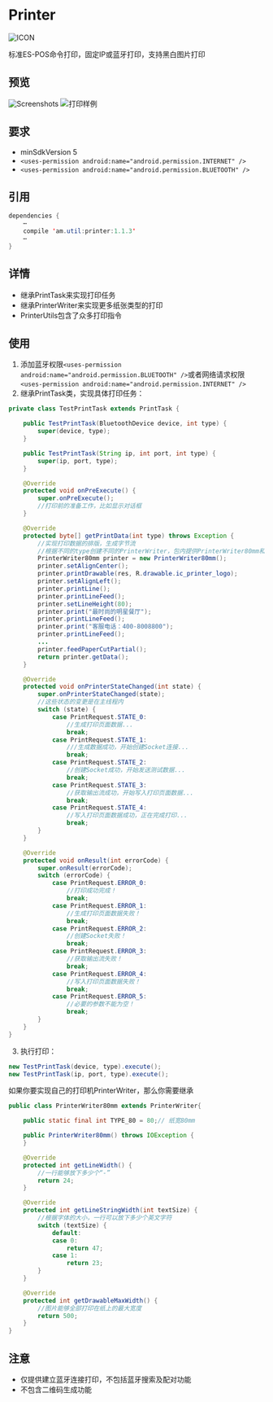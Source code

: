 # Printer
![ICON](https://raw.githubusercontent.com/AlexMofer/ProjectX/master/printer/icon.png)

标准ES-POS命令打印，固定IP或蓝牙打印，支持黑白图片打印
## 预览
![Screenshots](https://raw.githubusercontent.com/AlexMofer/ProjectX/master/printer/screenshot.png)
![打印样例](https://raw.githubusercontent.com/AlexMofer/ProjectX/master/printer/printer_example.jpg)
## 要求
- minSdkVersion 5
- `<uses-permission android:name="android.permission.INTERNET" />`
- `<uses-permission android:name="android.permission.BLUETOOTH" />`

## 引用
```java
dependencies {
    ⋯
    compile 'am.util:printer:1.1.3'
    ⋯
}
```
## 详情

- 继承PrintTask来实现打印任务
- 继承PrinterWriter来实现更多纸张类型的打印
- PrinterUtils包含了众多打印指令

## 使用

 1. 添加蓝牙权限`<uses-permission android:name="android.permission.BLUETOOTH" />`或者网络请求权限`<uses-permission android:name="android.permission.INTERNET" />`
 2. 继承PrintTask类，实现具体打印任务：
```java
private class TestPrintTask extends PrintTask {

    public TestPrintTask(BluetoothDevice device, int type) {
        super(device, type);
    }

    public TestPrintTask(String ip, int port, int type) {
        super(ip, port, type);
    }

    @Override
    protected void onPreExecute() {
        super.onPreExecute();
        //打印前的准备工作，比如显示对话框
    }

    @Override
    protected byte[] getPrintData(int type) throws Exception {
        //实现打印数据的排版，生成字节流
        //根据不同的type创建不同的PrinterWriter，包内提供PrinterWriter80mm和PrinterWriter58mm，对应的是80mm小票打印机及58mm小票打印机。也可以自己创建PrinterWriter
        PrinterWriter80mm printer = new PrinterWriter80mm();
        printer.setAlignCenter();
        printer.printDrawable(res, R.drawable.ic_printer_logo);
        printer.setAlignLeft();
        printer.printLine();
        printer.printLineFeed();
        printer.setLineHeight(80);
        printer.print("最时尚的明星餐厅");
        printer.printLineFeed();
        printer.print("客服电话：400-8008800");
        printer.printLineFeed();
        ...
        printer.feedPaperCutPartial();
        return printer.getData();
    }

    @Override
    protected void onPrinterStateChanged(int state) {
        super.onPrinterStateChanged(state);
        //这些状态的变更是在主线程内
        switch (state) {
            case PrintRequest.STATE_0:
                //生成打印页面数据...
                break;
            case PrintRequest.STATE_1:
                ///生成数据成功，开始创建Socket连接...
                break;
            case PrintRequest.STATE_2:
                //创建Socket成功，开始发送测试数据...
                break;
            case PrintRequest.STATE_3:
                //获取输出流成功，开始写入打印页面数据...
                break;
            case PrintRequest.STATE_4:
                //写入打印页面数据成功，正在完成打印...
                break;
        }
    }

    @Override
    protected void onResult(int errorCode) {
        super.onResult(errorCode);
        switch (errorCode) {
            case PrintRequest.ERROR_0:
                //打印成功完成！
                break;
            case PrintRequest.ERROR_1:
                //生成打印页面数据失败！
                break;
            case PrintRequest.ERROR_2:
                //创建Socket失败！
                break;
            case PrintRequest.ERROR_3:
                //获取输出流失败！
                break;
            case PrintRequest.ERROR_4:
                //写入打印页面数据失败！
                break;
            case PrintRequest.ERROR_5:
                //必要的参数不能为空！
                break;
        }
    }
}
```
 3. 执行打印：
```java
new TestPrintTask(device, type).execute();
new TestPrintTask(ip, port, type).execute();
```
如果你要实现自己的打印机PrinterWriter，那么你需要继承
```java
public class PrinterWriter80mm extends PrinterWriter{

    public static final int TYPE_80 = 80;// 纸宽80mm

    public PrinterWriter80mm() throws IOException {
    }

    @Override
    protected int getLineWidth() {
        //一行能够放下多少个“-”
        return 24;
    }

    @Override
    protected int getLineStringWidth(int textSize) {
        //根据字体的大小，一行可以放下多少个英文字符
        switch (textSize) {
            default:
            case 0:
                return 47;
            case 1:
                return 23;
        }
    }

    @Override
    protected int getDrawableMaxWidth() {
        //图片能够全部打印在纸上的最大宽度
        return 500;
    }
}
```

## 注意

- 仅提供建立蓝牙连接打印，不包括蓝牙搜索及配对功能
- 不包含二维码生成功能